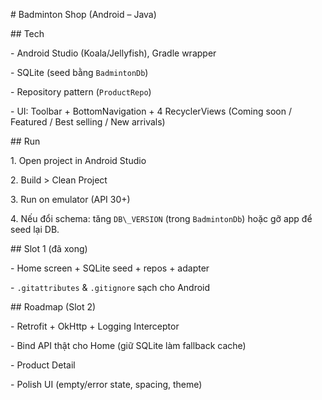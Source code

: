 \# Badminton Shop (Android – Java)



\## Tech

\- Android Studio (Koala/Jellyfish), Gradle wrapper

\- SQLite (seed bằng `BadmintonDb`)

\- Repository pattern (`ProductRepo`)

\- UI: Toolbar + BottomNavigation + 4 RecyclerViews (Coming soon / Featured / Best selling / New arrivals)



\## Run

1\. Open project in Android Studio

2\. Build > Clean Project

3\. Run on emulator (API 30+)

4\. Nếu đổi schema: tăng `DB\_VERSION` (trong `BadmintonDb`) hoặc gỡ app để seed lại DB.



\## Slot 1 (đã xong)

\- Home screen + SQLite seed + repos + adapter

\- `.gitattributes` \& `.gitignore` sạch cho Android



\## Roadmap (Slot 2)

\- Retrofit + OkHttp + Logging Interceptor

\- Bind API thật cho Home (giữ SQLite làm fallback cache)

\- Product Detail

\- Polish UI (empty/error state, spacing, theme)



